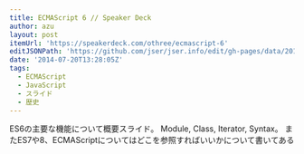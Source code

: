 ```yaml
---
title: ECMAScript 6 // Speaker Deck
author: azu
layout: post
itemUrl: 'https://speakerdeck.com/othree/ecmascript-6'
editJSONPath: 'https://github.com/jser/jser.info/edit/gh-pages/data/2014/07/index.json'
date: '2014-07-20T13:28:05Z'
tags:
  - ECMAScript
  - JavaScript
  - スライド
  - 歴史
---
```

ES6の主要な機能について概要スライド。
Module, Class, Iterator, Syntax。
またES7や8、ECMAScriptについてはどこを参照すればいいかについて書いてある
